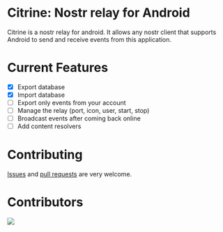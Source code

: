 # Citrine: Nostr relay for Android

Citrine is a nostr relay for android. It allows any nostr client that supports Android to send and receive events from this application.

# Current Features

- [x] Export database
- [x] Import database
- [ ] Export only events from your account
- [ ] Manage the relay (port, icon, user, start, stop)
- [ ] Broadcast events after coming back online
- [ ] Add content resolvers

# Contributing

[Issues](https://github.com/greenart7c3/Citrine/issues) and [pull requests](https://github.com/greenart7c3/Citrine/pulls) are very welcome.

# Contributors

<a align="center" href="https://github.com/greenart7c3/Citrine/graphs/contributors">
  <img src="https://contrib.rocks/image?repo=greenart7c3/Citrine" />
</a>
